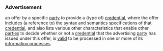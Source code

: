 ### Advertisement

an offer by a specific <a href="https://essif-lab.github.io/framework/docs/terms/party" hovertext="Party: an Entity that sets its Objectives, maintains its Knowledge, and uses that Knowledge to pursue its Objectives in an autonomous (sovereign) manner. Humans and Organizations are the typical examples.">party</a> to provide a (type of) <a href="https://essif-lab.github.io/framework/docs/terms/credential" hovertext="Credential: data, representing a set of Assertions (claims, statements), authored and signed by, or on behalf of, a specific Party.">credential</a>, where the offer includes (a reference to) the syntax and semantics specifications of that <a href="https://essif-lab.github.io/framework/docs/terms/credential" hovertext="Credential: data, representing a set of Assertions (claims, statements), authored and signed by, or on behalf of, a specific Party.">credential</a>, and also lists various other characteristics that enable other <a href="https://essif-lab.github.io/framework/docs/terms/party" hovertext="Party: an Entity that sets its Objectives, maintains its Knowledge, and uses that Knowledge to pursue its Objectives in an autonomous (sovereign) manner. Humans and Organizations are the typical examples.">parties</a> to decide whether or not a <a href="https://essif-lab.github.io/framework/docs/terms/credential" hovertext="Credential: data, representing a set of Assertions (claims, statements), authored and signed by, or on behalf of, a specific Party.">credential</a> that the advertising <a href="https://essif-lab.github.io/framework/docs/terms/party" hovertext="Party: an Entity that sets its Objectives, maintains its Knowledge, and uses that Knowledge to pursue its Objectives in an autonomous (sovereign) manner. Humans and Organizations are the typical examples.">party</a> has issued under this offer, is <a href="https://essif-lab.github.io/framework/docs/terms/validate" hovertext="Validate/validation of data: the act, by or on behalf of a Party, of determining whether or not that data is valid to be used for some specific purpose(s) of that Party.">valid</a> to be processed in one or more of its <a href="https://essif-lab.github.io/framework/docs/terms/information-process" hovertext="Information Process: a coherent set of Actions that are (to be) performed by a single Party, in which data (that is controlled by this Party) is created, read, updated and/or deleted.">information processes</a>.